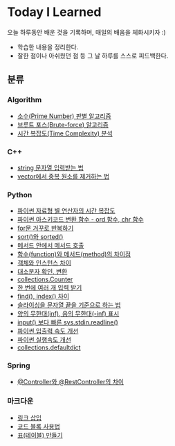 # Today I Learned
오늘 하루동안 배운 것을 기록하며, 매일의 배움을 체화시키자 :)

+ 학습한 내용을 정리한다.
+ 잘한 점이나 아쉬웠던 점 등 그 날 하루를 스스로 피드백한다.

## 분류

### Algorithm
+ [소수(Prime Number) 판별 알고리즘](https://github.com/Yiseull/TIL/blob/main/%EC%95%8C%EA%B3%A0%EB%A6%AC%EC%A6%98/%EC%86%8C%EC%88%98(Prime%20Number)%20%ED%8C%90%EB%B3%84.md)
+ [브루트 포스(Brute-force) 알고리즘](https://github.com/Yiseull/TIL/blob/main/Algorithm/%EB%B8%8C%EB%A3%A8%ED%8A%B8%20%ED%8F%AC%EC%8A%A4.md)
+ [시간 복잡도(Time Complexity) 분석](https://github.com/Yiseull/TIL/blob/main/Algorithm/%EC%8B%9C%EA%B0%84%20%EB%B3%B5%EC%9E%A1%EB%8F%84%20%EB%B6%84%EC%84%9D.md)



### C++
+ [string 문자열 입력받는 법](https://github.com/Yiseull/TIL/blob/main/C%2B%2B/string%20%EB%AC%B8%EC%9E%90%EC%97%B4%20%EC%9E%85%EB%A0%A5%EB%B0%9B%EB%8A%94%20%EB%B2%95.md)
+ [vector에서 중복 원소를 제거하는 법](https://github.com/Yiseull/TIL/blob/main/C%2B%2B/vector%20%EC%A4%91%EB%B3%B5%20%EC%A0%9C%EA%B1%B0.md)



### Python
+ [파이썬 자료형 별 연산자의 시간 복잡도](https://github.com/Yiseull/TIL/blob/main/Python/%ED%8C%8C%EC%9D%B4%EC%8D%AC%20%EC%9E%90%EB%A3%8C%ED%98%95%20%EB%B3%84%20%EC%97%B0%EC%82%B0%EC%9E%90%EC%9D%98%20%EC%8B%9C%EA%B0%84%20%EB%B3%B5%EC%9E%A1%EB%8F%84.md)
+ [파이썬 아스키코드 변환 함수 - ord 함수, chr 함수](https://github.com/Yiseull/TIL/blob/main/Python/%ED%8C%8C%EC%9D%B4%EC%8D%AC%20%EC%95%84%EC%8A%A4%ED%82%A4%EC%BD%94%EB%93%9C%20%EB%B3%80%ED%99%98%20%ED%95%A8%EC%88%98%20-%20ord%20%ED%95%A8%EC%88%98%2C%20chr%ED%95%A8%EC%88%98.md)
+ [for문 거꾸로 반복하기](https://github.com/Yiseull/TIL/blob/main/Python/for%EB%AC%B8%20%EA%B1%B0%EA%BE%B8%EB%A1%9C%20%EB%B0%98%EB%B3%B5%ED%95%98%EA%B8%B0.md)
+ [sort()와 sorted()](https://github.com/Yiseull/TIL/blob/main/Python/sort()%EC%99%80%20sorted().md)
+ [메서드 안에서 메서드 호출](https://github.com/Yiseull/TIL/blob/main/Python/%EB%A9%94%EC%84%9C%EB%93%9C%20%EC%95%88%EC%97%90%EC%84%9C%20%EB%A9%94%EC%84%9C%EB%93%9C%20%ED%98%B8%EC%B6%9C.md)
+ [함수(function)와 메서드(method)의 차이점](https://github.com/Yiseull/TIL/blob/main/Python/%ED%95%A8%EC%88%98%EC%99%80%20%EB%A9%94%EC%84%9C%EB%93%9C%EC%9D%98%20%EC%B0%A8%EC%9D%B4%EC%A0%90.md)
+ [객체와 인스턴스 차이](https://github.com/Yiseull/TIL/blob/main/Python/%EA%B0%9D%EC%B2%B4%EC%99%80%20%EC%9D%B8%EC%8A%A4%ED%84%B4%EC%8A%A4%20%EC%B0%A8%EC%9D%B4.md)
+ [대소문자 확인, 변환](https://github.com/Yiseull/TIL/blob/main/Python/%EB%8C%80%EC%86%8C%EB%AC%B8%EC%9E%90%20%ED%99%95%EC%9D%B8%2C%20%EB%B3%80%ED%99%98.md)
+ [collections.Counter](https://github.com/Yiseull/TIL/blob/main/Python/collections.Counter.md)
+ [한 번에 여러 개 입력 받기](https://github.com/Yiseull/TIL/blob/main/Python/%ED%95%9C%20%EB%B2%88%EC%97%90%20%EC%97%AC%EB%9F%AC%20%EA%B0%9C%20%EC%9E%85%EB%A0%A5%20%EB%B0%9B%EA%B8%B0.md)
+ [find(), index() 차이](https://github.com/Yiseull/TIL/blob/main/Python/find()%2C%20index()%20%EC%B0%A8%EC%9D%B4.md)
+ [슬라이싱을 문자열 끝을 기준으로 하는 법](https://github.com/Yiseull/TIL/blob/main/Python/%EC%8A%AC%EB%9D%BC%EC%9D%B4%EC%8B%B1%EC%9D%84%20%EB%AC%B8%EC%9E%90%EC%97%B4%20%EB%81%9D%EC%9D%84%20%EA%B8%B0%EC%A4%80%EC%9C%BC%EB%A1%9C%20%ED%95%98%EB%8A%94%20%EB%B2%95.md)
+ [양의 무한대(inf), 음의 무한대(-inf) 표시](https://github.com/Yiseull/TIL/blob/main/Python/%EB%AC%B4%ED%95%9C%EB%8C%80%20%ED%91%9C%EC%8B%9C.md)
+ [input() 보다 빠른 sys.stdin.readline()](https://github.com/Yiseull/TIL/blob/main/Python/sys.stdin.readline().md)
+ [파이썬 입출력 속도 개선](https://github.com/Yiseull/TIL/blob/main/Python/%ED%8C%8C%EC%9D%B4%EC%8D%AC%20%EC%9E%85%EC%B6%9C%EB%A0%A5%20%EC%86%8D%EB%8F%84%20%EA%B0%9C%EC%84%A0.md)
+ [파이썬 실행속도 개선](https://github.com/Yiseull/TIL/blob/main/Python/%ED%8C%8C%EC%9D%B4%EC%8D%AC%20%EC%8B%A4%ED%96%89%EC%86%8D%EB%8F%84%20%EA%B0%9C%EC%84%A0.md)
+ [collections.defaultdict](https://github.com/Yiseull/TIL/blob/main/Python/collections.defaultdict.md)


### Spring
+ [@Controller와 @RestController의 차이](https://github.com/Yiseull/TIL/blob/main/Spring/%40Controller%EC%99%80%20%40RestController%20%EC%B0%A8%EC%9D%B4.md)

### 마크다운
+ [링크 삽입](https://github.com/Yiseull/TIL/blob/main/%EB%A7%88%ED%81%AC%EB%8B%A4%EC%9A%B4/%EB%A7%81%ED%81%AC%20%EC%82%BD%EC%9E%85.md)
+ [코드 블록 사용법](https://github.com/Yiseull/TIL/blob/main/%EB%A7%88%ED%81%AC%EB%8B%A4%EC%9A%B4/%EC%BD%94%EB%93%9C%20%EB%B8%94%EB%A1%9D%20%EC%82%AC%EC%9A%A9%EB%B2%95.md)
+ [표(테이블) 만들기](https://github.com/Yiseull/TIL/blob/main/%EB%A7%88%ED%81%AC%EB%8B%A4%EC%9A%B4/%ED%91%9C(%ED%85%8C%EC%9D%B4%EB%B8%94)%20%EB%A7%8C%EB%93%A4%EA%B8%B0.md)